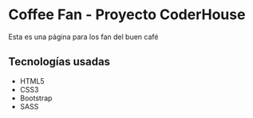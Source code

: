<h1>Coffee Fan - Proyecto CoderHouse</h1>
<p>Esta es una página para los fan del buen café</p>

<h2>Tecnologías usadas</h2>
<ul>
    <li>HTML5</li>
    <li>CSS3</li>
    <li>Bootstrap</li>
    <li>SASS</li>
</ul>